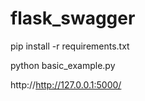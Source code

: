 # flask_swagger

pip install -r requirements.txt

python basic_example.py


http://http://127.0.0.1:5000/
